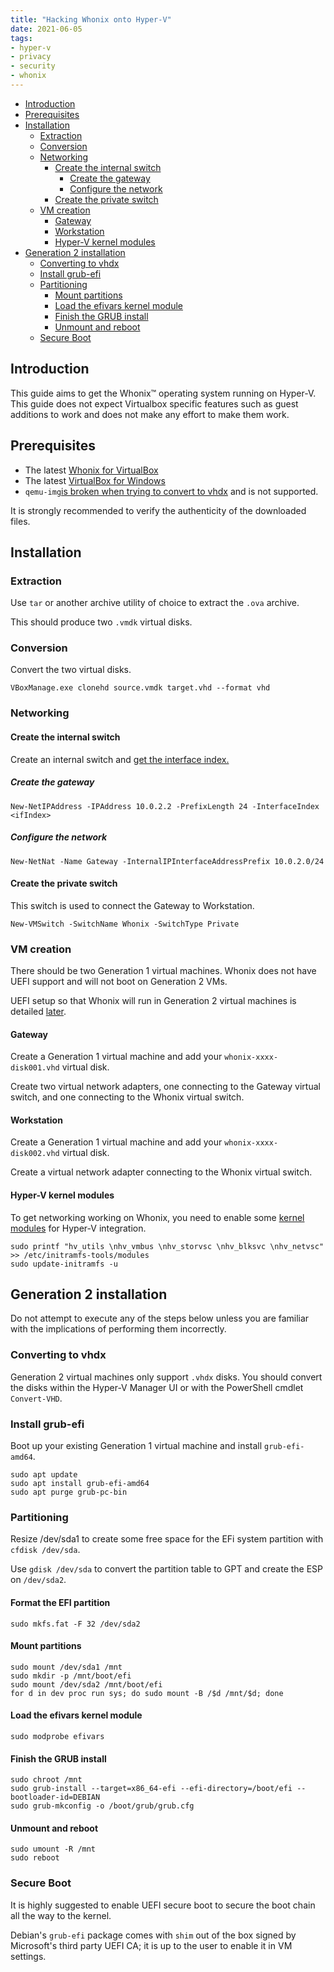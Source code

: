```yaml
---
title: "Hacking Whonix onto Hyper-V"
date: 2021-06-05
tags:
- hyper-v
- privacy
- security
- whonix
---
```


* [Introduction](#introduction)
* [Prerequisites](#prerequisites)
* [Installation](#installation)
    * [Extraction](#extraction)
    * [Conversion](#conversion)
    * [Networking](#networking)
        * [Create the internal switch](#create-the-internal-switch)
            * [Create the gateway](#create-the-gateway)
            * [Configure the network](#configure-the-network)
        * [Create the private switch](#create-the-private-switch)
    * [VM creation](#vm-creation)
        * [Gateway](#gateway)
        * [Workstation](#workstation)
        * [Hyper-V kernel modules](#hyper-v-kernel-modules)
* [Generation 2 installation](#generation-2-installation)
    * [Converting to vhdx](#converting-to-vhdx)
    * [Install grub-efi](#install-grub-efi)
    * [Partitioning](#partitioning)
        * [Mount partitions](#mount-partitions)
        * [Load the efivars kernel module](#load-the-efivars-kernel-module)
        * [Finish the GRUB install](#finish-the-grub-install)
        * [Unmount and reboot](#unmount-and-reboot)
    * [Secure Boot](#secure-boot)

## Introduction

This guide aims to get the Whonix™ operating system running on Hyper-V. This guide does not expect Virtualbox specific features such as guest additions to work and does not make any effort to make them work.

## Prerequisites

* The latest [Whonix for VirtualBox](https://www.whonix.org/wiki/VirtualBox)
* The latest [VirtualBox for Windows](https://www.virtualbox.org/wiki/Downloads)
* `qemu-img`[is broken when trying to convert to vhdx](https://gitlab.com/qemu-project/qemu/-/issues/250) and is not supported.

It is strongly recommended to verify the authenticity of the downloaded files.

## Installation

### Extraction

Use `tar` or another archive utility of choice to extract the `.ova` archive.

This should produce two `.vmdk` virtual disks.

### Conversion

Convert the two virtual disks.

```
VBoxManage.exe clonehd source.vmdk target.vhd --format vhd
```

### Networking

#### Create the internal switch

Create an internal switch and [get the interface index.](https://docs.microsoft.com/en-us/virtualization/hyper-v-on-windows/user-guide/setup-nat-network#create-a-nat-virtual-network)

##### Create the gateway

```
New-NetIPAddress -IPAddress 10.0.2.2 -PrefixLength 24 -InterfaceIndex <ifIndex>
```

##### Configure the network

```
New-NetNat -Name Gateway -InternalIPInterfaceAddressPrefix 10.0.2.0/24
```

#### Create the private switch

This switch is used to connect the Gateway to Workstation.

```
New-VMSwitch -SwitchName Whonix -SwitchType Private
```

### VM creation 

There should be two Generation 1 virtual machines. Whonix does not have UEFI support and will not boot on Generation 2 VMs. 

UEFI setup so that Whonix will run in Generation 2 virtual machines is detailed [later](#generation-2-installation).

#### Gateway

Create a Generation 1 virtual machine and add your `whonix-xxxx-disk001.vhd` virtual disk.

Create two virtual network adapters, one connecting to the Gateway virtual switch, and one connecting to the Whonix virtual switch.

#### Workstation

Create a Generation 1 virtual machine and add your `whonix-xxxx-disk002.vhd` virtual disk.

Create a virtual network adapter connecting to the Whonix virtual switch.

#### Hyper-V kernel modules

To get networking working on Whonix, you need to enable some [kernel modules](https://blog.jitdor.com/2020/02/08/enable-hyper-v-integration-services-for-your-ubuntu-guest-vms/) for Hyper-V integration.

```
sudo printf "hv_utils \nhv_vmbus \nhv_storvsc \nhv_blksvc \nhv_netvsc" >> /etc/initramfs-tools/modules
sudo update-initramfs -u
```

## Generation 2 installation

Do not attempt to execute any of the steps below unless you are familiar with the implications of performing them incorrectly.

### Converting to vhdx

Generation 2 virtual machines only support `.vhdx` disks. You should convert the disks within the Hyper-V Manager UI or with the PowerShell cmdlet `Convert-VHD`.

### Install grub-efi

Boot up your existing Generation 1 virtual machine and install `grub-efi-amd64`.

```
sudo apt update
sudo apt install grub-efi-amd64
sudo apt purge grub-pc-bin
```

### Partitioning

Resize /dev/sda1 to create some free space for the EFi system partition with `cfdisk /dev/sda`.

Use `gdisk /dev/sda` to convert the partition table to GPT and create the ESP on `/dev/sda2`.

#### Format the EFI partition

```
sudo mkfs.fat -F 32 /dev/sda2
```

#### Mount partitions

```
sudo mount /dev/sda1 /mnt
sudo mkdir -p /mnt/boot/efi
sudo mount /dev/sda2 /mnt/boot/efi
for d in dev proc run sys; do sudo mount -B /$d /mnt/$d; done
```

#### Load the efivars kernel module

```
sudo modprobe efivars
```

#### Finish the GRUB install

```
sudo chroot /mnt
sudo grub-install --target=x86_64-efi --efi-directory=/boot/efi --bootloader-id=DEBIAN
sudo grub-mkconfig -o /boot/grub/grub.cfg
```

#### Unmount and reboot

```
sudo umount -R /mnt
sudo reboot
```

### Secure Boot

It is highly suggested to enable UEFI secure boot to secure the boot chain all the way to the kernel.

Debian's `grub-efi` package comes with `shim` out of the box signed by Microsoft's third party UEFI CA; it is up to the user to enable it in VM settings.

